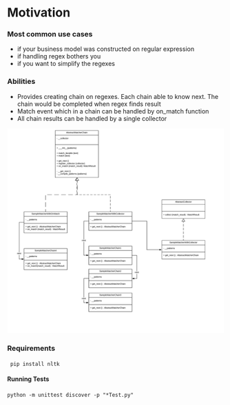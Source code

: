 # Motivation

### Most common use cases

- if your business model was constructed on regular expression
- if handling regex bothers you
- if you want to simplify the regexes

### Abilities
- Provides creating chain on regexes. Each chain able to know next. The chain would be completed when regex finds result 
- Match event which in a chain can be handled by on_match function
- All chain results can be handled by a single collector  

![class diagram](image.png)

### Requirements

` pip install nltk` 


#### Running Tests

`python -m unittest discover -p "*Test.py" ` 
